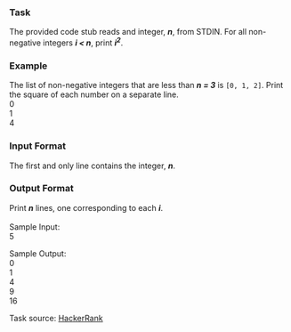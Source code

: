### Task
The provided code stub reads and integer, **_n_**, from STDIN. For all non-negative integers **_i < n_**, print **_i<sup>2</sup>_**.
### Example
The list of non-negative integers that are less than **_n = 3_** is  `[0, 1, 2]`. Print the square of each number on a separate line.<br />
0<br />
1<br />
4<br />
### Input Format
The first and only line contains the integer, **_n_**.
### Output Format
Print **_n_** lines, one corresponding to each **_i_**.
<br /><br />
Sample Input: <br />
5<br />

Sample Output:<br />
0<br />
1<br />
4<br />
9<br />
16<br />

Task source: [HackerRank](https://www.hackerrank.com)